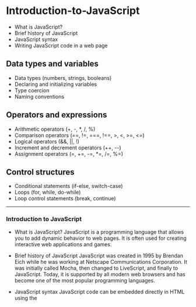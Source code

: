 # Introduction-to-JavaScript

* What is JavaScript?
* Brief history of JavaScript
* JavaScript syntax
* Writing JavaScript code in a web page
 
    
## Data types and variables
* Data types (numbers, strings, booleans)
* Declaring and initializing variables
* Type coercion
* Naming conventions
   
   
## Operators and expressions

* Arithmetic operators (+, -, *, /, %)
* Comparison operators (==, !=, ===, !==, >, <, >=, <=)
* Logical operators (&&, ||, !)
* Increment and decrement operators (++, --)
* Assignment operators (=, +=, -=, *=, /=, %=)
   
      
 ## Control structures
* Conditional statements (if-else, switch-case)
* Loops (for, while, do-while)
* Loop control statements (break, continue)
------------------------------------
### Introduction to JavaScript
* What is JavaScript?
JavaScript is a programming language that allows you to add dynamic behavior to web pages. It is often used for creating interactive web applications and games.

* Brief history of JavaScript
JavaScript was created in 1995 by Brendan Eich while he was working at Netscape Communications Corporation. It was initially called Mocha, then changed to LiveScript, and finally to JavaScript. Today, it is supported by all modern web browsers and has become one of the most popular programming languages.
* JavaScript syntax
JavaScript code can be embedded directly in HTML using the <script> tag or included in a separate file. 
  
  JavaScript statements are terminated by a semicolon (;) and blocks of code are enclosed in curly braces ({ }). Here's an example of a simple JavaScript program:
  
  ```js
  <script>
  alert("Hello, world!");
  </script>
  ```
  
  * Writing JavaScript code in a web page
JavaScript can be used to manipulate HTML elements, respond to user interactions, and perform calculations. Here's an example of how to use JavaScript to change the text of an HTML element:
 ```js
  <!DOCTYPE html>
<html>
<body>

<h1 id="myHeading">Hello World!</h1>

<button onclick="changeText()">Click me</button>

<script>
function changeText() {
  document.getElementById("myHeading").innerHTML = "Hello JavaScript!";
}
</script>

</body>
</html>
 ```
###  Data types and variables

* Data types (numbers, strings, booleans)
JavaScript has several primitive data types, including numbers, strings, and booleans. Numbers can be integers or decimals. Strings are enclosed in quotes (single or double). Booleans can be either true or false.
* Declaring and initializing variables
Variables are used to store values that can be accessed and modified throughout a program. In JavaScript, variables are declared using the var, let, or const keywords. var and let can be used to declare variables that can be reassigned, while const can be used to declare variables that cannot be reassigned. Variables can be initialized with a value using the = operator.
* Type coercion
Type coercion is the process of converting a value from one data type to another. JavaScript has two types of coercion: implicit and explicit. Implicit coercion happens automatically, while explicit coercion requires the use of a function or operator to convert the value.
* Naming conventions
JavaScript variable names should be descriptive and follow a camelCase naming convention. Variable names should not begin with a number or include special characters.
  
  ### Section 1: Data Types
  
JavaScript has several built-in data types, including:

* Numbers
* Strings
* Booleans
* Null
* Undefined
  
Let's take a closer look at each of these data types.
- Numbers   
Numbers are used to represent numeric values. We can use the basic arithmetic operators (+, -, *, /) to perform mathematical operations on numbers. For example:
  
```js 
  let a = 10;
let b = 5;
let c = a + b; // c is 15
```
  In this example, we've declared two variables (a and b) and assigned them the values 10 and 5, respectively. We've then used the + operator to add these values together and assigned the result (15) to a new variable (c).
  
  - Strings 
  Strings are used to represent text values. We can declare a string by enclosing text in single or double quotes. For example:
```js
  let greeting = "Hello, world!";
```
  In this example, we've declared a variable greeting and assigned it the value "Hello, world!". Note that we've used double quotes to enclose the text, but we could have also used single quotes.

We can use the + operator to concatenate (i.e., join together) strings:
```js
  let name = "Ali";
let greeting = "Hello, " + name + "!";

```
In this example, we've declared two variables (name and greeting) and assigned them the values "Ali" and "Hello, Ali!", respectively. Note that we've used the + operator to concatenate the strings together.
  
- Booleans   
Booleans are used to represent true/false values. For example: 
```js
  let isSunny = true;
let isRaining = false;
```
 In this example, we've declared two variables (isSunny and isRaining) and assigned them the boolean values true and false, respectively.
  
- Null
  Null is a special value that represents the absence of a value. For example:
```js
  let myVariable = null;
```
  In this example, we've declared a variable myVariable and assigned it the value `null`.
  
  - Undefined 
  Undefined is another special value that represents the absence of a value. If a variable is declared but not assigned a value, it will have the value `undefined`. For example:
  ```js 
  let myVariable;
console.log(myVariable); // logs "undefined"
  ```
  In this example, we've declared a variable `myVariable` but have not assigned it a value. When we log the value of `myVariable` to the console, we get `undefined`.
  
  
  ### Operators and expressions

* Arithmetic operators (+, -, *, /, %)
Arithmetic operators are used to perform mathematical operations on values. The`+` operator is used to add values, the `-` operator is used to subtract values, the `*` operator is used to multiply values, the `/` operator is used to divide values, and the `%` operator is used to calculate the remainder of a division.

* Comparison operators (==, !=, ===, !==, >, <, >=, <=)
Comparison operators are used to compare values and return a boolean result. The `==` operator is used to check if two values are equal, the `!=` operator is used to check if two values are not equal, the `===` operator is used to check if two values are strictly equal (same value and data type), the `!==` operator is used to check if two values are not strictly equal, the `>` operator is used to check if one value is greater than another, the `<` operator is used to check if one value is less than another, the `>=` operator is used to check if one value is greater than or equal to another, and the `<=` operator is used to check if one value is less than or equal to another.      
* Logical operators (&&, ||, !)
Logical operators are used to combine boolean expressions and return a boolean result. The && operator returns true if both expressions are true, the || operator returns true if at least one expression is true, and the ! operator returns the opposite boolean value of an expression.
* Increment and decrement operators (++, --)
Increment and decrement operators are used to increase or decrease the value of a variable by 1. The ++ operator is used to increment a value, while the -- operator is used to decrement a value. 

## Control structures
* Conditional statements (if-else, switch-case)
Conditional statements are used to execute code based on a specific condition. The `if-else` statement is used to execute code if a condition is true or false. The `switch-case` statement is used to execute code based on a specific value.

* Loops (for, while, do-while)
Loops are used to execute code repeatedly until a specific condition is met. The for loop is used to execute code a specific number of times. The while loop is used to execute code while a condition is true. The do-while loop is similar to the while loop, but it always executes the code at least once.
* Loop control statements (break, continue)
Loop control statements are used to change the flow of a loop. The break statement is used to exit a loop. The continue statement is used to skip an iteration of a loop.
